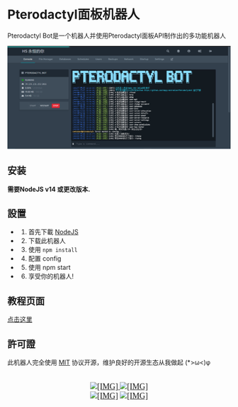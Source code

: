 # Pterodactyl面板机器人
Pterodactyl Bot是一个机器人并使用Pterodactyl面板API制作出的多功能机器人

![](https://github.com/Happy-and-Smile/PterodactylBot/blob/main/resource/images/PterodactylBot.PNG?raw=true)

## 安装
**需要NodeJS v14 或更改版本.**

## 設置
- 1. 首先下載 [NodeJS](https://www.nodejs.org/)
- 2. 下载此机器人
- 3. 使用 ``npm install``
- 4. 配置 config
- 5. 使用 npm start
- 6. 享受你的机器人!

## 教程页面
[点击这里](https://pterodactyl.xinrui.tk/)

## 許可證
此机器人完全使用 [MIT](./LICENSE) 协议开源，维护良好的开源生态从我做起 (*>ω<)φ

<div style="text-align: center"><span style="font-family: 'Tahoma'"><span style="font-size: 18px"><br>
<a href="https://pterodactyl.xinrui.tk/" target="_blank" class="externalLink" rel="nofollow"><img src="https://i.imgur.com/Hv9gcKM.png" class="bbCodeImage LbImage" alt="[&ZeroWidthSpace;IMG]"</a>
<a href="https://discord.gg/wu2qs6eAZQ" target="_blank" class="externalLink" rel="nofollow"><img src="https://imgur.com/QdqdNVo.png" class="bbCodeImage LbImage" alt="[&ZeroWidthSpace;IMG]" data-url="https://imgur.com/QdqdNVo.png"></a><br>
<a href="https://www.spigotmc.org/resources/authors/esophose.34168/" class="internalLink"><img src="https://i.ibb.co/xfPFN13/Pics-Art-07-02-02-32-01.png" class="bbCodeImage LbImage" alt="[&ZeroWidthSpace;IMG]" data-url="https://i.ibb.co/xfPFN13/Pics-Art-07-02-02-32-01.png"></a>
<a href="https://github.com/Happy-and-Smile/PterodactylBot" target="_blank" class="externalLink" rel="nofollow"><img src="https://imgur.com/kkIKu5K.png" class="bbCodeImage LbImage" alt="[&ZeroWidthSpace;IMG]" ></a><br>
<br>
<br>
</span></span>&ZeroWidthSpace;</div>
